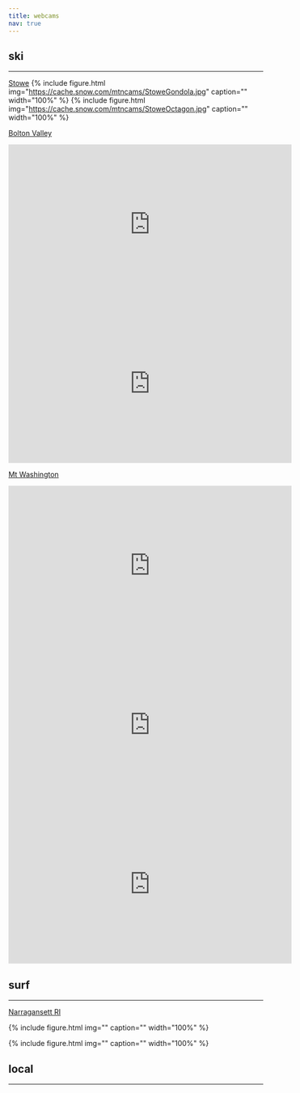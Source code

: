 ```yaml
---
title: webcams
nav: true
---
```


## ski
--------

[Stowe](https://www.stowe.com/the-mountain/mountain-conditions/mountain-cams.aspx)
{% include figure.html img="https://cache.snow.com/mtncams/StoweGondola.jpg" caption="" width="100%" %}
{% include figure.html img="https://cache.snow.com/mtncams/StoweOctagon.jpg" caption="" width="100%" %}

[Bolton Valley](https://www.boltonvalley.com/the-resort/web-cams/)
<iframe width="560" height="315" src="https://www.youtube.com/embed/xWdZHDUHjv8" title="YouTube video player" frameborder="0" allow="accelerometer; autoplay; clipboard-write; encrypted-media; gyroscope; picture-in-picture; web-share" allowfullscreen></iframe>

<iframe width="560" height="315" src="https://www.youtube.com/embed/VX9ANOUYO1k" title="YouTube video player" frameborder="0" allow="accelerometer; autoplay; clipboard-write; encrypted-media; gyroscope; picture-in-picture; web-share" allowfullscreen></iframe>

[Mt Washington](https://www.mountwashington.org/weathercams/default.aspx)
<iframe width="560" height="315" src="https://www.youtube.com/embed/5qVHjf7hKZU" title="YouTube video player" frameborder="0" allow="accelerometer; autoplay; clipboard-write; encrypted-media; gyroscope; picture-in-picture; web-share" allowfullscreen></iframe>

<iframe width="560" height="315" src="https://www.youtube.com/embed/RUN2G9r136c" title="YouTube video player" frameborder="0" allow="accelerometer; autoplay; clipboard-write; encrypted-media; gyroscope; picture-in-picture; web-share" allowfullscreen></iframe>

<iframe width="560" height="315" src="https://www.youtube.com/embed/vcQ0Xz61ZBg" title="YouTube video player" frameborder="0" allow="accelerometer; autoplay; clipboard-write; encrypted-media; gyroscope; picture-in-picture; web-share" allowfullscreen></iframe>


## surf
--------
[Narragansett RI](https://5c864aa99ee04.streamlock.net/surfcam/live.stream/playlist.m3u8)

{% include figure.html img="" caption="" width="100%" %}

{% include figure.html img="" caption="" width="100%" %}


## local
--------

